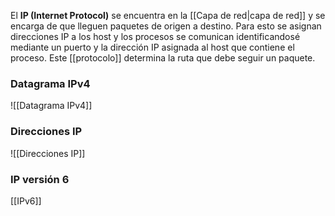 El **IP (Internet Protocol)** se encuentra en la [[Capa de red|capa de red]] y se encarga de que lleguen paquetes de origen a destino. Para esto se asignan direcciones IP a los host y los procesos se comunican identificandosé mediante un puerto y la dirección IP asignada al host que contiene el proceso. Este [[protocolo]] determina la ruta que debe seguir un paquete.

### Datagrama IPv4
![[Datagrama IPv4]]

### Direcciones IP
![[Direcciones IP]]

### IP versión 6
[[IPv6]]